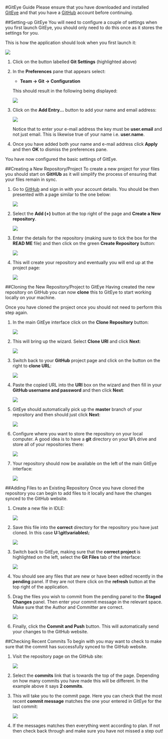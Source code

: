 #GitEye Guide
Please ensure that you have downloaded and installed [GitEye](http://www.collab.net/giteyeapp) and that you have a [GitHub](http://www.github.com) account before continuing.

##Setting-up GitEye
You will need to configure a couple of settings when you first launch GitEye, you should only need to do this once as it stores the settings for you.

This is how the application should look when you first launch it:

![](images/settings.png)

1. Click on the button labelled **Git Settings** (highlighted above)
2. In the **Preferences** pane that appears select:
    - **Team -> Git -> Configuration**

    This should result in the following being displayed:

    ![](images/keyvalue.png)

3. Click on the **Add Entry...** button to add your name and email address:

    ![](images/editkeyvalue.png)

    Notice that to enter your e-mail address the key must be **user.email** and not just email. This is likewise true of your name i.e. **user.name**.

4. Once you have added both your name and e-mail address click **Apply** and then **OK** to dismiss the preferences pane.

You have now configured the basic settings of GitEye.

##Creating a New Repository/Project
To create a new project for your files you should start on **GitHUb** as it will simplify the process of ensuring that your files remain in sync.

1. Go to [GitHub](http://www.github.com) and sign in with your account details. You should be then presented with a page similar to the one below:

    ![](images/01-github.PNG)

2. Select the **Add (+)** button at the top right of the page and **Create a New repository**.

    ![](images/02-repo.PNG)

3. Enter the details for the repository (making sure to tick the box for the **READ ME** file) and then click on the green **Create Repository** button:

    ![](images/03-details.PNG)

4. This will create your repository and eventually you will end up at the project page:

    ![](04-finishedrepo.PNG)

##Cloning the New Repository/Project to GitEye
Having created the new repository on GitHub you can now **clone** this to GitEye to start working locally on your machine.

Once you have cloned the project once you should not need to perform this step again.

1. In the main GitEye interface click on the **Clone Repository** button:

    ![](images/05-clone.PNG)

2. This will bring up the wizard. Select **Clone URI** and click **Next**:

    ![](images/06-wizard1.PNG)

3. Switch back to your **GitHub** project page and click on the button on the right to **clone URL**:

    ![](images/07-cloneuri.PNG)

4. Paste the copied URL into the **URI** box on the wizard and then fill in your **GitHub username and password** and then click **Next**:

    ![](images/08-clonedetails.PNG)

5. GitEye should automatically pick up the **master** branch of your repository and then should just click **Next**:

    ![](images/09-branchselect.PNG)

6. Configure where you want to store the repository on your local computer. A good idea is to have a **git** directory on your **U:\\** drive and store all of your repositories there:

    ![](images/10-finishing.PNG)

7. Your repository should now be available on the left of the main GitEye interface:

    ![](images/11-giteye.PNG)

##Adding Files to an Existing Repository
Once you have cloned the repository you can begin to add files to it locally and have the changes synced to the GitHub website.

1. Create a new file in IDLE:

    ![](images/12-python.PNG)

2. Save this file into the **correct** directory for the repository you have just cloned. In this case **U:\git\variables\\**:

    ![](images/13-saveas.PNG)

3. Switch back to GitEye, making sure that the **correct project** is highlighted on the left, select the **Git Files** tab of the interface:

    ![](images/14-pending.PNG)

4. You should see any files that are new or have been edited recently in the **pending** panel. If they are not there click on the **refresh** button at the top right of the application.

5. Drag the files you wish to commit from the pending panel to the **Staged Changes** panel. Then enter your commit message in the relevant space. Make sure that the Author and Committer are correct.

    ![](images/15-commitmessage.PNG)

6. Finally, click the **Commit and Push** button. This will automatically send your changes to the GitHub website.

##Checking Recent Commits
To begin with you may want to check to make sure that the commit has successfully synced to the GitHub website.

1. Visit the repository page on the GitHub site:

    ![](images/16-check.PNG)

2. Select the **commits** link that is towards the top of the page. Depending on how many commits you have made this will be different. In the example above it says **2 commits**.

3. This will take you to the commit page. Here you can check that the most recent **commit message** matches the one your entered in GitEye for the last commit:

    ![](images/17-checkcommitmessage.PNG)

4. If the messages matches then everything went according to plan. If not then check back through and make sure you have not missed a step out!
